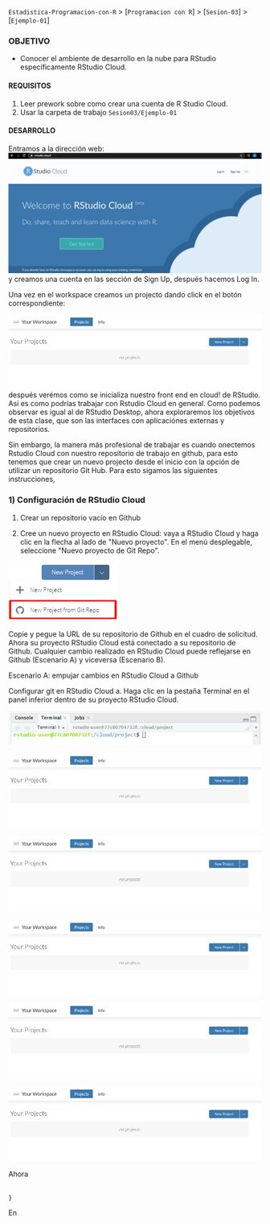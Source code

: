 `Estadistica-Programacion-con-R` > [`Programacion con R`] > [`Sesion-03`] > [`Ejemplo-01`] 
### OBJETIVO
- Conocer el ambiente de desarrollo en la nube para RStudio específicamente RStudio Cloud.

#### REQUISITOS
1. Leer prework sobre como crear una cuenta de R Studio Cloud.
1. Usar la carpeta de trabajo `Sesion03/Ejemplo-01`

#### DESARROLLO

Entramos a la dirección web: 
![RScloud](../images/Rstudiocloud.png)
y creamos una cuenta en las sección de Sign Up, después hacemos Log In. 

Una vez en el workspace creamos un projecto dando click en el botón correspondiente: 

![RScloud](../images/Rcloudproject.png)
después verémos como se inicializa nuestro front end en cloud! de RStudio. Así es como podrías trabajar con Rstudio Cloud en general.
Como podemos observar es igual al de RStudio Desktop, ahora exploraremos los objetivos de esta clase, que son las interfaces con aplicaciónes externas y repositorios.

Sin embargo, la manera más profesional de trabajar es cuando onectemos Rstudio Cloud con nuestro repositorio de trabajo en github, para esto tenemos que crear un nuevo projecto desde el inicio con la opción de utilizar un repositorio Git Hub. Para esto sigamos las siguientes instrucciones,

### 1) Configuración de RStudio Cloud

1. Crear un repositorio vacío en Github

2. Cree un nuevo proyecto en RStudio Cloud: vaya a RStudio Cloud y haga clic en la flecha al lado de "Nuevo proyecto". En el menú desplegable, seleccione "Nuevo proyecto de Git Repo".

![RScloud](../images/Newprojectfromrepo.png)

Copie y pegue la URL de su repositorio de Github en el cuadro de solicitud. Ahora su proyecto RStudio Cloud está conectado a su repositorio de Github. Cualquier cambio realizado en RStudio Cloud puede reflejarse en Github (Escenario A) y viceversa (Escenario B).

Escenario A: empujar cambios en RStudio Cloud a Github

Configurar git en RStudio Cloud
a. Haga clic en la pestaña Terminal en el panel inferior dentro de su proyecto RStudio Cloud.

![RScloud](../images/cloud05.png)


![RScloud](../images/Rcloudproject.png)


![RScloud](../images/Rcloudproject.png)


![RScloud](../images/Rcloudproject.png)


![RScloud](../images/Rcloudproject.png)


![RScloud](../images/Rcloudproject.png)

Ahora 
```{r}

}
```
En 
```{r}

```

